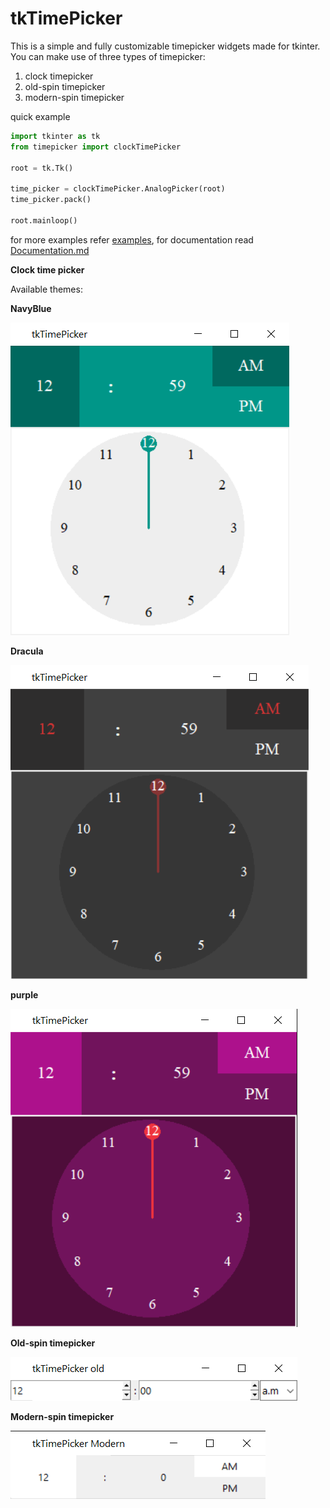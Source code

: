 # tkTimePicker

This is a simple and fully customizable timepicker widgets made for tkinter. You can make use of
three types of timepicker:

1. clock timepicker
2. old-spin timepicker
3. modern-spin timepicker

quick example
```python
import tkinter as tk
from timepicker import clockTimePicker

root = tk.Tk()

time_picker = clockTimePicker.AnalogPicker(root)
time_picker.pack()

root.mainloop()
```

for more examples refer [examples](examples),
for documentation read [Documentation.md](Documentation.md)

**Clock time picker**

Available themes:

<a id="themes"></a>
**NavyBlue**

![NavyBlue](ReadMeImages/NavyBlue.png)

**Dracula**

![Dracula](ReadMeImages/DraculaDark.png)

**purple**

![Purple](ReadMeImages/Purple.png)

**Old-spin timepicker**

![old-spin timepicker](ReadMeImages/SpinTimeold.png)

**Modern-spin timepicker**

![old-spin timepicker](ReadMeImages/SpinTimeModern.png)